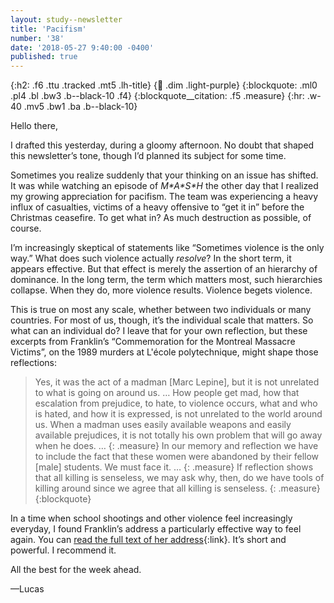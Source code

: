 ```yaml
---
layout: study--newsletter
title: 'Pacifism'
number: '38'
date: '2018-05-27 9:40:00 -0400'
published: true
---
```


{:h2: .f6 .ttu .tracked .mt5 .lh-title}
{:link: .dim .light-purple}
{:blockquote: .ml0 .pl4 .bl .bw3 .b--black-10 .f4}
{:blockquote__citation: .f5 .measure}
{:hr: .w-40 .mv5 .bw1 .ba .b--black-10}

Hello there,

I drafted this yesterday, during a gloomy afternoon. No doubt that shaped this newsletter’s tone, though I’d planned its subject for some time.

Sometimes you realize suddenly that your thinking on an issue has shifted. It was while watching an episode of _M\*A\*S\*H_ the other day that I realized my growing appreciation for pacifism. The team was experiencing a heavy influx of casualties, victims of a heavy offensive to “get it in” before the Christmas ceasefire. To get what in? As much destruction as possible, of course.

I’m increasingly skeptical of statements like “Sometimes violence is the only way.” What does such violence actually *resolve*? In the short term, it appears effective. But that effect is merely the assertion of an hierarchy of dominance. In the long term, the term which matters most, such hierarchies collapse. When they do, more violence results. Violence begets violence.

This is true on most any scale, whether between two individuals or many countries. For most of us, though, it’s the individual scale that matters. So what can an individual do? I leave that for your own reflection, but these excerpts from Franklin’s “Commemoration for the Montreal Massacre Victims”, on the 1989 murders at L'école polytechnique, might shape those reflections:

> Yes, it was the act of a madman [Marc Lepine], but it is not unrelated to what is going on around us. … How people get mad, how that escalation from prejudice, to hate, to violence occurs, what and who is hated, and how it is expressed, is not unrelated to the world around us. When a madman uses easily available weapons and easily available prejudices, it is not totally his own problem that will go away when he does. …
> {: .measure}
> In our memory and reflection we have to include the fact that these women were abandoned by their fellow [male] students. We must face it. …
> {: .measure}
> If reflection shows that all killing is senseless, we may ask why, then, do we have tools of killing around since we agree that all killing is senseless.
> {: .measure}
{:blockquote}

In a time when school shootings and other violence feel increasingly everyday, I found Franklin’s address a particularly effective way to feel again. You can [read the full text of her address](http://parl.canadiana.ca/view/oop.debates_SOC3402_02/256?r=0&s=1){:link}. It’s short and powerful. I recommend it.

All the best for the week ahead.

—Lucas
